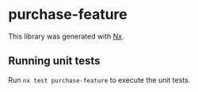 # purchase-feature

This library was generated with [Nx](https://nx.dev).

## Running unit tests

Run `nx test purchase-feature` to execute the unit tests.

